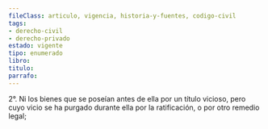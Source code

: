 ```yaml
---
fileClass: articulo, vigencia, historia-y-fuentes, codigo-civil
tags:
- derecho-civil
- derecho-privado
estado: vigente
tipo: enumerado
libro:
titulo:
parrafo:
---
```

2°. Ni los bienes que se poseían antes de ella por un título vicioso, pero cuyo vicio se ha purgado durante ella por la ratificación, o por otro remedio legal;